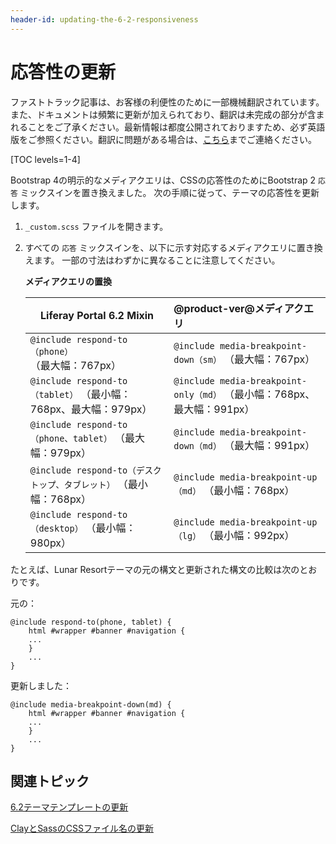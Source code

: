 ```yaml
---
header-id: updating-the-6-2-responsiveness
---
```


# 応答性の更新

<p class="alert alert-info"><span class="wysiwyg-color-blue120">ファストトラック記事は、お客様の利便性のために一部機械翻訳されています。また、ドキュメントは頻繁に更新が加えられており、翻訳は未完成の部分が含まれることをご了承ください。最新情報は都度公開されておりますため、必ず英語版をご参照ください。翻訳に問題がある場合は、<a href="mailto:support-content-jp@liferay.com">こちら</a>までご連絡ください。</span></p>

[TOC levels=1-4]

Bootstrap 4の明示的なメディアクエリは、CSSの応答性のためにBootstrap 2 `応答` ミックスインを置き換えました。 次の手順に従って、テーマの応答性を更新します。

1.  `_custom.scss` ファイルを開きます。

2.  すべての `応答` ミックスインを、以下に示す対応するメディアクエリに置き換えます。 一部の寸法はわずかに異なることに注意してください。

    **メディアクエリの置換**

    | Liferay Portal 6.2 Mixin                            | @product-ver@メディアクエリ                                       |
    | --------------------------------------------------- |:---------------------------------------------------------- |
    | `@include respond-to（phone）` （最大幅：767px）            | `@include media-breakpoint-down（sm）` （最大幅：767px）           |
    | `@include respond-to（tablet）` （最小幅：768px、最大幅：979px） | `@include media-breakpoint-only（md）` （最小幅：768px、最大幅：991px） |
    | `@include respond-to（phone、tablet）` （最大幅：979px）     | `@include media-breakpoint-down（md）` （最大幅：991px）           |
    | `@include respond-to（デスクトップ、タブレット）` （最小幅：768px）     | `@include media-breakpoint-up（md）` （最小幅：768px）             |
    | `@include respond-to（desktop）` （最小幅：980px）          | `@include media-breakpoint-up（lg）` （最小幅：992px）             |


たとえば、Lunar Resortテーマの元の構文と更新された構文の比較は次のとおりです。

元の：

    @include respond-to(phone, tablet) {
        html #wrapper #banner #navigation {
        ...
        }
        ...
    }

更新しました：

    @include media-breakpoint-down(md) {
        html #wrapper #banner #navigation {
        ...
        }
        ...
    }

## 関連トピック

[6.2テーマテンプレートの更新](/docs/7-1/tutorials/-/knowledge_base/t/updating-6-2-theme-templates)

[ClayとSassのCSSファイル名の更新](/docs/7-1/tutorials/-/knowledge_base/t/updating-css-file-names-for-clay-and-sass)
